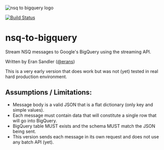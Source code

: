 ![nsq to bigquery logo](http://i1.wp.com/eran.sandler.co.il/wp-content/uploads/2015/11/nsq-to-bigquery.png?resize=300%2C117)

[![Build Status](https://travis-ci.org/erans/nsq-to-bigquery.svg)](https://travis-ci.org/erans/nsq-to-bigquery)

# nsq-to-bigquery
Stream NSQ messages to Google's BigQuery using the streaming API.

Written by Eran Sandler ([@erans](https://twitter.com/erans))


This is a very early version that does work but was not (yet) tested in real hard production environment.

## Assumptions / Limitations:
- Message body is a valid JSON that is a flat dictionary (only key and simple values).
- Each message must contain data that will constitute a single row that will go into BigQuery.
- BigQuery table MUST exists and the schema MUST match the JSON being sent.
- This version sends each message in its own request and does not use any batch API (yet).


